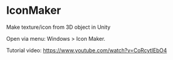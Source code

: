 # IconMaker

Make texture/icon from 3D object in Unity

Open via menu: Windows > Icon Maker.

Tutorial video: https://www.youtube.com/watch?v=CoRcytIEbO4
